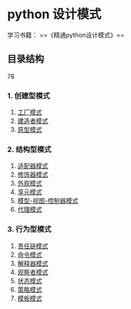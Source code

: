 # python 设计模式
学习书籍： ==《精通python设计模式》==


## 目录结构
78
### 1. 创建型模式
1. [工厂模式](./mode_create/mode_factory)
2. [建造者模式](./mode_create/mode_builder)
3. [原型模式](./mode_create/mode_prototype)
### 2. 结构型模式
1. [适配器模式](./mode_structure/mode_adapter)
2. [修饰器模式](./mode_structure/mode_decorator)
3. [外观模式](./mode_structure/mode_appearance)
4. [享元模式](mode_structure/mode_flyweight)
5. [模型-视图-控制器模式](mode_structure/mode_mvc)
6. [代理模式](mode_structure/mode_proxy)
### 3. 行为型模式
1. [责任链模式](mode_Behavioral/mode_chain_of_Responsibility)
2. [命令模式](mode_Behavioral/mode_command)
3. [解释器模式](mode_Behavioral/mode_interpreter)
4. [观察者模式](mode_Behavioral/mode_observer)
5. [状态模式](mode_Behavioral/mode_state)
6. [策略模式](mode_Behavioral/mode_strategy_pattern)
7. [模板模式](mode_Behavioral/mode_template)
